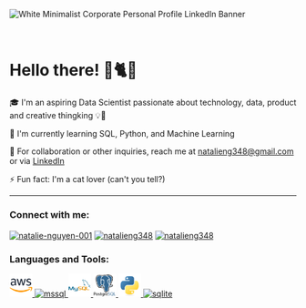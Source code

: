 ![White Minimalist Corporate Personal Profile LinkedIn Banner](https://user-images.githubusercontent.com/96028654/191375984-278d0278-2ed3-448f-b48a-6d86eed97f7b.png)

<br>

<h1 align="left">Hello there! 👋🐈🐾</h1>

🎓 I'm an aspiring Data Scientist passionate about technology, data, product and creative thingking 💡💭 

🌱 I'm currently learning SQL, Python, and Machine Learning

📨 For collaboration or other inquiries, reach me at natalieng348@gmail.com or via [LinkedIn](https://www.linkedin.com/in/natalie-nguyen-001/)

⚡ Fun fact: I'm a cat lover (can't you tell?)

---

<h3 align="left">Connect with me:</h3>
<p align="left">
<a href="https://linkedin.com/in/natalie-nguyen-001" target="blank"><img align="center" src="https://raw.githubusercontent.com/rahuldkjain/github-profile-readme-generator/master/src/images/icons/Social/linked-in-alt.svg" alt="natalie-nguyen-001" height="30" width="40" /></a>
<a href="https://kaggle.com/natalieng348" target="blank"><img align="center" src="https://raw.githubusercontent.com/rahuldkjain/github-profile-readme-generator/master/src/images/icons/Social/kaggle.svg" alt="natalieng348" height="30" width="40" /></a>
<a href="https://www.leetcode.com/natalieng348" target="blank"><img align="center" src="https://raw.githubusercontent.com/rahuldkjain/github-profile-readme-generator/master/src/images/icons/Social/leet-code.svg" alt="natalieng348" height="30" width="40" /></a>
</p>

<h3 align="left">Languages and Tools:</h3>
<p align="left"> <a href="https://aws.amazon.com" target="_blank" rel="noreferrer"> <img src="https://raw.githubusercontent.com/devicons/devicon/master/icons/amazonwebservices/amazonwebservices-original-wordmark.svg" alt="aws" width="40" height="40"/> </a> <a href="https://www.microsoft.com/en-us/sql-server" target="_blank" rel="noreferrer"> <img src="https://www.svgrepo.com/show/303229/microsoft-sql-server-logo.svg" alt="mssql" width="40" height="40"/> </a> <a href="https://www.mysql.com/" target="_blank" rel="noreferrer"> <img src="https://raw.githubusercontent.com/devicons/devicon/master/icons/mysql/mysql-original-wordmark.svg" alt="mysql" width="40" height="40"/> </a> <a href="https://www.postgresql.org" target="_blank" rel="noreferrer"> <img src="https://raw.githubusercontent.com/devicons/devicon/master/icons/postgresql/postgresql-original-wordmark.svg" alt="postgresql" width="40" height="40"/> </a> <a href="https://www.python.org" target="_blank" rel="noreferrer"> <img src="https://raw.githubusercontent.com/devicons/devicon/master/icons/python/python-original.svg" alt="python" width="40" height="40"/> </a> <a href="https://www.sqlite.org/" target="_blank" rel="noreferrer"> <img src="https://www.vectorlogo.zone/logos/sqlite/sqlite-icon.svg" alt="sqlite" width="40" height="40"/> </a> </p>

<!--- <p><img align="center" src="https://github-readme-streak-stats.herokuapp.com/?user=natalieng348&" alt="natalieng348" /></p> -->


